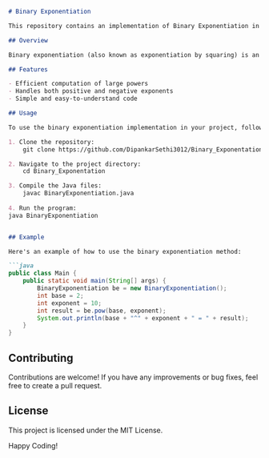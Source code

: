 ```markdown
# Binary Exponentiation

This repository contains an implementation of Binary Exponentiation in Java.

## Overview

Binary exponentiation (also known as exponentiation by squaring) is an efficient method for calculating large powers of a number. It works by reducing the problem size at each step, which results in a logarithmic time complexity.

## Features

- Efficient computation of large powers
- Handles both positive and negative exponents
- Simple and easy-to-understand code

## Usage

To use the binary exponentiation implementation in your project, follow these steps:

1. Clone the repository:
    git clone https://github.com/DipankarSethi3012/Binary_Exponentation.git

2. Navigate to the project directory:
    cd Binary_Exponentation

3. Compile the Java files:
    javac BinaryExponentiation.java
    
4. Run the program:
java BinaryExponentiation


## Example

Here's an example of how to use the binary exponentiation method:

```java
public class Main {
    public static void main(String[] args) {
        BinaryExponentiation be = new BinaryExponentiation();
        int base = 2;
        int exponent = 10;
        int result = be.pow(base, exponent);
        System.out.println(base + "^" + exponent + " = " + result);
    }
}
```

## Contributing

Contributions are welcome! If you have any improvements or bug fixes, feel free to create a pull request.

## License

This project is licensed under the MIT License.


Happy Coding!


